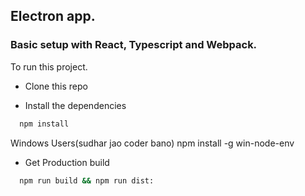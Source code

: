 ## Electron app.
### Basic setup with React, Typescript and Webpack.

To run this project.

- Clone this repo

- Install the dependencies

```bash
  npm install
```

Windows Users(sudhar jao coder bano)
npm install -g win-node-env

- Get Production build

```bash
  npm run build && npm run dist:
```
